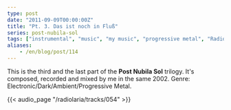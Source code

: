 ```yaml
---
type: post
date: "2011-09-09T00:00:00Z"
title: "Pt. 3. Das ist noch in Fluß"
series: post-nubila-sol
tags: ["instrumental", "music", "my music", "progressive metal", "Radiolaria"]
aliases:
    - /en/blog/post/114
---
```


This is the third and the last part of the **Post Nubila Sol** trilogy. It's composed, recorded and mixed by me in the same 2002. Genre: Electronic/Dark/Ambient/Progressive Metal.

<!--more-->

{{< audio_page "/radiolaria/tracks/054" >}}
